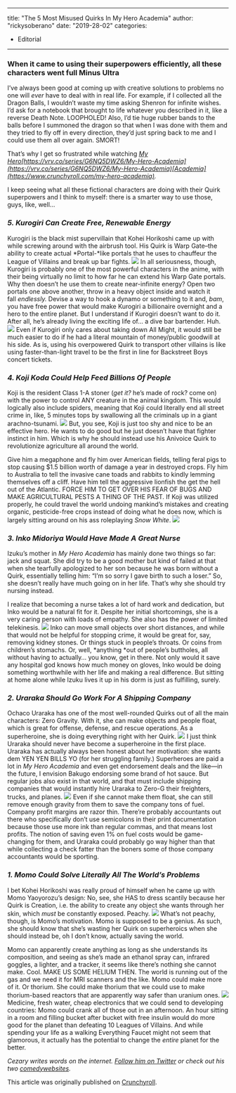 
---
title: "The 5 Most Misused Quirks In My Hero Academia"
author: "rickysoberano"
date: "2019-28-02"
categories:
- Editorial
---

### When it came to using their superpowers efficiently, all these characters went full Minus Ultra

I’ve always been good at coming up with creative solutions to problems no one will *ever* have to deal with in real life. For example, if I collected all the Dragon Balls, I wouldn’t waste my time asking Shenron for infinite wishes. I’d ask for a notebook that brought to life whatever you described in it, like a reverse Death Note. LOOPHOLED! Also, I&#8217;d tie huge rubber bands to the balls before I summoned the dragon so that when I was done with them and they tried to fly off in every direction, they&#8217;d just spring back to me and I could use them all over again. SMORT!

That’s why I get so frustrated while watching *[My Hero](https://www.crunchyroll.com/my-hero-academia)[https://vrv.co/series/G6NQ5DWZ6/My-Hero-Academia](https://vrv.co/series/G6NQ5DWZ6/My-Hero-Academia)[Academia](https://www.crunchyroll.com/my-hero-academia).*

I keep seeing what all these fictional characters are doing with their Quirk superpowers and I think to myself: there is a smarter way to use those, guys, like, well&#8230;

### ***5. Kurogiri Can Create Free, Renewable Energy***

Kurogiri is the black mist supervillain that Kohei Horikoshi came up with while screwing around with the airbrush tool. His Quirk is Warp Gate–the ability to create actual *Portal-*like portals that he uses to chauffeur the League of Villains and break up bar fights.
![](/wp-content/uploads/2019/02/128965a8a60f808c5a97af7abaf4fc841548321506_full.png?w=1170&#038;ssl=1)
In all seriousness, though, Kurogiri is probably one of the most powerful characters in the anime, with their being virtually no limit to how far he can extend his Warp Gate portals. Why then doesn’t he use them to create near-infinite energy? Open two portals one above another, throw in a heavy object inside and watch it fall *endlessly.* Devise a way to hook a dynamo or something to it and, *bam*, you have free power that would make Kurogiri a billionaire overnight and a hero to the entire planet. But I understand if Kurogiri doesn’t want to do it. After all, he’s already living the exciting life of… a dive bar bartender. Huh.
![](/wp-content/uploads/2019/02/a1eb954328b191c8c3933b2bc9339b971548321546_full.png?w=1170&#038;ssl=1)
Even if Kurogiri only cares about taking down All Might, it would still be much easier to do if he had a literal mountain of money/public goodwill at his side. As is, using his overpowered Quirk to transport other villains is like using faster-than-light travel to be the first in line for Backstreet Boys concert tickets.

### ***4. Koji Koda Could Help Feed Billions Of People***

Koji is the resident Class 1-A stoner (*get it?* he&#8217;s made of rock? come on) with the power to control ANY creature in the animal kingdom. This would logically also include spiders, meaning that Koji could literally end all street crime in, like, 5 minutes tops by swallowing all the criminals up in a giant arachno-tsunami.
![](/wp-content/uploads/2019/02/bde0575771a724029689a509ffe234711548321577_full.png?w=1170&#038;ssl=1)
But, you see, Koji is just too shy and nice to be an effective hero. He wants to do good but he just doesn’t have that fighter instinct in him. Which is why he should instead use his Anivoice Quirk to revolutionize agriculture all around the world.

Give him a megaphone and fly him over American fields, telling feral pigs to stop causing $1.5 billion worth of damage a year in destroyed crops. Fly him to Australia to tell the invasive cane toads and rabbits to kindly lemming themselves off a cliff. Have him tell the aggressive lionfish the get the hell out of the Atlantic. FORCE HIM TO GET OVER HIS FEAR OF BUGS AND MAKE AGRICULTURAL PESTS A THING OF THE PAST. If Koji was utilized properly, he could travel the world undoing mankind’s mistakes and creating organic, pesticide-free crops instead of doing what he does now, which is largely sitting around on his ass roleplaying *Snow White*.
![](/wp-content/uploads/2019/02/2841b56cb54fe30489cfd30d2095e85f1548321597_full.png?w=1170&#038;ssl=1)
### ***3. Inko Midoriya Would Have Made A Great Nurse***

Izuku’s mother in *My Hero Academia* has mainly done two things so far: jack and squat. She did try to be a good mother but kind of failed at that when she tearfully apologized to her son because he was born without a Quirk, essentially telling him: “I’m so sorry I gave birth to such a loser.” So, she doesn’t really have much going on in her life. That’s why she should try nursing instead.

I realize that becoming a nurse takes a lot of hard work and dedication, but Inko would be a natural fit for it. Despite her initial shortcomings, she is a very caring person with loads of empathy. She also has the power of limited telekinesis.
![](/wp-content/uploads/2019/02/5cff4a9210dcbd3a2aeb4b3f266419981548322120_full.png?w=1170&#038;ssl=1)
Inko can move small objects over short distances, and while that would not be helpful for stopping crime, it would be great for, say, removing kidney stones. Or things stuck in people’s throats. Or coins from children’s stomachs. Or, well, *anything *out of people’s buttholes, all without having to actually… you know, get in there. Not only would it save any hospital god knows how much money on gloves, Inko would be doing something worthwhile with her life and making a real difference. But sitting at home alone while Izuku lives it up in his dorm is just as fulfilling, surely.

### ***2. Uraraka Should Go Work For A Shipping Company***

Ochaco Uraraka has one of the most well-rounded Quirks out of all the main characters: Zero Gravity. With it, she can make objects and people float, which is great for offense, defense, and rescue operations. As a superheroine, she is doing everything right with her Quirk.
![](/wp-content/uploads/2019/02/93a1d47499dfa2e1485d896b11c5da321548322005_full.png?w=1170&#038;ssl=1)
I just think Uraraka should never have become a superheroine in the first place. Uraraka has actually always been honest about her motivation: she wants dem YEN YEN BILLS YO (for her struggling family.) Superheroes are paid a lot in *My Hero Academia* and even get endorsement deals and the like—in the future, I envision Bakugo endorsing some brand of hot sauce. But regular jobs also exist in that world, and that must include shipping companies that would instantly hire Uraraka to Zero-G their freighters, trucks, and planes.
![](/wp-content/uploads/2019/02/4cbcbd108b5c55c03cf33daa6d1d49cd1548321771_full.png?w=1170&#038;ssl=1)
Even if she cannot make them float, she can still remove enough gravity from them to save the company tons of fuel. Company profit margins are razor thin. There’re probably accountants out there who specifically don’t use semicolons in their print documentation because those use more ink than regular commas, and that means lost profits. The notion of saving even 1% on fuel costs would be game-changing for them, and Uraraka could probably go way higher than that while collecting a check fatter than the boners some of those company accountants would be sporting.

### ***1. Momo Could Solve Literally All The World’s Problems***

I bet Kohei Horikoshi was really proud of himself when he came up with Momo Yaoyorozu’s design: No, see, she HAS to dress scantily because her Quirk is Creation, i.e. the ability to create any object she wants through her skin, which *must* be constantly exposed. Peachy.
![](/wp-content/uploads/2019/02/c2429dc847896c927a8313ffe309ce8b1548322026_full.png?w=1170&#038;ssl=1)
What’s not peachy, though, is Momo’s motivation. Momo is supposed to be a genius. As such, she should know that she’s wasting her Quirk on superheroics when she should instead be, oh I don’t know, actually saving the world.

Momo can apparently create anything as long as she understands its composition, and seeing as she’s made an ethanol spray can, infrared goggles, a lighter, and a tracker, it seems like there’s nothing she cannot make. Cool. MAKE US SOME HELIUM THEN. The world is running out of the gas and we need it for MRI scanners and the like. Momo could make more of it. Or thorium. She could make thorium that we could use to make thorium-based reactors that are apparently way safer than uranium ones.
![](/wp-content/uploads/2019/02/b87091fa266c8d829cbb93000d932cce1548321808_full.png?w=1170&#038;ssl=1)
Medicine, fresh water, cheap electronics that we could send to developing countries: Momo could crank all of those out in an afternoon. An hour sitting in a room and filling bucket after bucket with free insulin would do more good for the planet than defeating 10 Leagues of Villains. And while spending your life as a walking Everything Faucet might not seem that glamorous, it actually has the potential to change the *entire* planet for the better.

*Cezary writes words on the internet. [Follow him on Twitter](https://twitter.com/ostrichson) or check out his two [comedy](https://ostrich-report.com/)[websites](https://ostrichrun.com/).*

This article was originally published on [Crunchyroll](https://www.crunchyroll.com/anime-feature/2019/01/30/the-5-most-misused-quirks-in-my-hero-academia).
